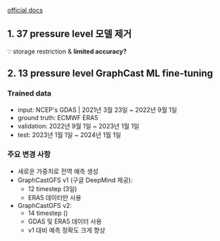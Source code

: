 [official docs](https://graphcastgfs.readthedocs.io/en/latest/index.html#)

## 1. 37 pressure level 모델 제거
$\because$ storage restriction & **limited accuracy?**

## 2. 13 pressure level GraphCast ML fine-tuning

### Trained data
- input: NCEP's GDAS | 2021년 3월 23일 ~ 2022년 9월 1일
- ground truth: ECMWF ERA5
- validation: 2022년 9월 1일 ~ 2023년 1월 1일
- test: 2023년 1월 1일 ~ 2024년 1월 1일
### 주요 변경 사항
- 새로운 가중치로 전역 예측 생성
- GraphCastGFS v1 (구글 DeepMind 제공):
  - 12 timestep (3일)
  - ERA5 데이터만 사용
- GraphCastGFS v2:
  - 14 timestep ()
  - GDAS 및 ERA5 데이터 사용
  - v1 대비 예측 정확도 크게 향상